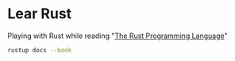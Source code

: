 # Lear Rust

Playing with Rust while reading "[The Rust Programming Language](https://doc.rust-lang.org/stable/book/)"

```bash
rustup docs --book
```
